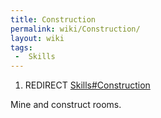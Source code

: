 ```yaml
---
title: Construction
permalink: wiki/Construction/
layout: wiki
tags:
 -  Skills
---
```


1.  REDIRECT [Skills\#Construction](/wiki/Skills#Construction "wikilink")

Mine and construct rooms.

